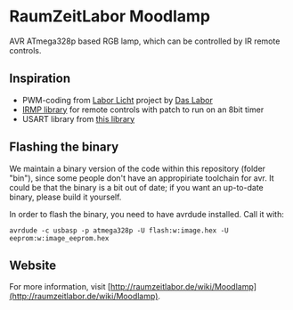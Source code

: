 # RaumZeitLabor Moodlamp
AVR ATmega328p based RGB lamp, which can be controlled by IR remote controls.

## Inspiration
* PWM-coding from [Labor Licht](http://das-labor.org/wiki/Labor_Licht) project by [Das Labor](http://das-labor.org/)
* [IRMP library](http://www.mikrocontroller.net/articles/IRMP) for remote controls with patch to run on an 8bit timer
* USART library from [this library](http://www.wiki.elektronik-projekt.de/mikrocontroller/avr/avr-gcc-library/start)

## Flashing the binary
We maintain a binary version of the code within this repository (folder "bin"), since some people don't have an appropiriate toolchain for avr. It could be that the binary is a bit out of date; if you want an up-to-date binary, please build it yourself.

In order to flash the binary, you need to have avrdude installed. Call it with:

	avrdude -c usbasp -p atmega328p -U flash:w:image.hex -U eeprom:w:image_eeprom.hex

## Website
For more information, visit [http://raumzeitlabor.de/wiki/Moodlamp](http://raumzeitlabor.de/wiki/Moodlamp).
